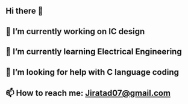## Hi there 👋
## 🔭 I’m currently working on IC design
## 🌱 I’m currently learning Electrical Engineering
## 🤔 I’m looking for help with C language coding
## 📫 How to reach me: Jiratad07@gmail.com

<!--
**Jiratad/Jiratad** is a ✨ _special_ ✨ repository because its `README.md` (this file) appears on your GitHub profile.

Here are some ideas to get you started:

## 🔭 I’m currently working on IC design
## 🌱 I’m currently learning Electrical Engineering
## 🤔 I’m looking for help with C language coding
## 📫 How to reach me: Jiratad07@gmail.com
-->
